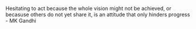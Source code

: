 Hesitating to act because the whole vision might not be achieved,
or becasuse others do not yet share it, is an attitude that only hinders progress 
    - MK Gandhi